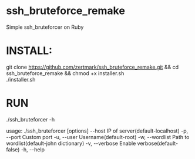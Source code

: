# ssh_bruteforce_remake
Simple ssh_bruteforcer on Ruby                                               
# INSTALL:                          
git clone https://github.com/zertmark/ssh_bruteforce_remake.git && cd ssh_bruteforce_remake && chmod +x installer.sh               
./installer.sh                               
# RUN                       
./ssh_bruteforcer -h

usage: ./ssh_bruteforcer [options]
    --host          IP of server(default-localhost)
    -p, --port      Custom port
    -u, --user      Username(default-root)
    -w, --wordlist  Path to wordlist(default-john dictionary)
    -v, --verbose   Enable verbose(default-false)
    -h, --help 
